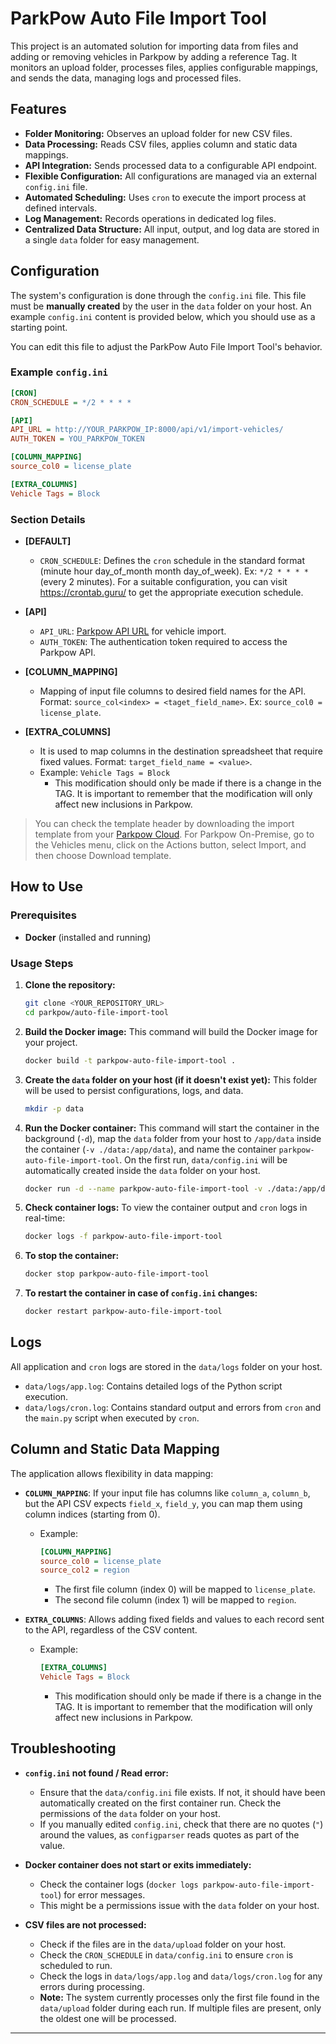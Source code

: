 # ParkPow Auto File Import Tool

This project is an automated solution for importing data from files and adding or removing vehicles in Parkpow by adding a reference Tag. It monitors an upload folder, processes files, applies configurable mappings, and sends the data, managing logs and processed files.

## Features

- **Folder Monitoring:** Observes an upload folder for new CSV files.
- **Data Processing:** Reads CSV files, applies column and static data mappings.
- **API Integration:** Sends processed data to a configurable API endpoint.
- **Flexible Configuration:** All configurations are managed via an external `config.ini` file.
- **Automated Scheduling:** Uses `cron` to execute the import process at defined intervals.
- **Log Management:** Records operations in dedicated log files.
- **Centralized Data Structure:** All input, output, and log data are stored in a single `data` folder for easy management.

## Configuration

The system's configuration is done through the `config.ini` file. This file must be **manually created** by the user in the `data` folder on your host. An example `config.ini` content is provided below, which you should use as a starting point.

You can edit this file to adjust the ParkPow Auto File Import Tool's behavior.

### Example `config.ini`

```ini
[CRON]
CRON_SCHEDULE = */2 * * * *

[API]
API_URL = http://YOUR_PARKPOW_IP:8000/api/v1/import-vehicles/
AUTH_TOKEN = YOU_PARKPOW_TOKEN

[COLUMN_MAPPING]
source_col0 = license_plate

[EXTRA_COLUMNS]
Vehicle Tags = Block

```

### Section Details

- **[DEFAULT]**

  - `CRON_SCHEDULE`: Defines the `cron` schedule in the standard format (minute hour day_of_month month day_of_week). Ex: `*/2 * * * *` (every 2 minutes). For a suitable configuration, you can visit https://crontab.guru/ to get the appropriate execution schedule.

- **[API]**

  - `API_URL`: [Parkpow API URL](https://app.parkpow.com/documentation/#tag/Vehicles/operation/Import%20Vehicles) for vehicle import.
  - `AUTH_TOKEN`: The authentication token required to access the Parkpow API.

- **[COLUMN_MAPPING]**

  - Mapping of input file columns to desired field names for the API. Format: `source_col<index> = <taget_field_name>`. Ex: `source_col0 = license_plate`.

- **[EXTRA_COLUMNS]**
  - It is used to map columns in the destination spreadsheet that require fixed values. Format: `target_field_name = <value>`.
  - Example: `Vehicle Tags = Block`
    - This modification should only be made if there is a change in the TAG. It is important to remember that the modification will only affect new inclusions in Parkpow.

> You can check the template header by downloading the import template from your [Parkpow Cloud](<(https://app.parkpow.com/vehicles/export/template)>). For Parkpow On-Premise, go to the Vehicles menu, click on the Actions button, select Import, and then choose Download template.

## How to Use

### Prerequisites

- **Docker** (installed and running)

### Usage Steps

1.  **Clone the repository:**

    ```bash
    git clone <YOUR_REPOSITORY_URL>
    cd parkpow/auto-file-import-tool
    ```

2.  **Build the Docker image:**
    This command will build the Docker image for your project.

    ```bash
    docker build -t parkpow-auto-file-import-tool .
    ```

3.  **Create the `data` folder on your host (if it doesn't exist yet):**
    This folder will be used to persist configurations, logs, and data.

    ```bash
    mkdir -p data
    ```

4.  **Run the Docker container:**
    This command will start the container in the background (`-d`), map the `data` folder from your host to `/app/data` inside the container (`-v ./data:/app/data`), and name the container `parkpow-auto-file-import-tool`. On the first run, `data/config.ini` will be automatically created inside the `data` folder on your host.

    ```bash
    docker run -d --name parkpow-auto-file-import-tool -v ./data:/app/data parkpow-auto-file-import-tool
    ```

5.  **Check container logs:**
    To view the container output and `cron` logs in real-time:

    ```bash
    docker logs -f parkpow-auto-file-import-tool
    ```

6.  **To stop the container:**

    ```bash
    docker stop parkpow-auto-file-import-tool
    ```

7.  **To restart the container in case of `config.ini` changes:**

    ```bash
    docker restart parkpow-auto-file-import-tool
    ```

## Logs

All application and `cron` logs are stored in the `data/logs` folder on your host.

- `data/logs/app.log`: Contains detailed logs of the Python script execution.
- `data/logs/cron.log`: Contains standard output and errors from `cron` and the `main.py` script when executed by `cron`.

## Column and Static Data Mapping

The application allows flexibility in data mapping:

- **`COLUMN_MAPPING`**: If your input file has columns like `column_a`, `column_b`, but the API CSV expects `field_x`, `field_y`, you can map them using column indices (starting from 0).

  - Example:
    ```ini
    [COLUMN_MAPPING]
    source_col0 = license_plate
    source_col2 = region
    ```
    - The first file column (index 0) will be mapped to `license_plate`.
    - The second file column (index 1) will be mapped to `region`.

- **`EXTRA_COLUMNS`**: Allows adding fixed fields and values to each record sent to the API, regardless of the CSV content.

  - Example:

    ```ini
    [EXTRA_COLUMNS]
    Vehicle Tags = Block
    ```

    - This modification should only be made if there is a change in the TAG. It is important to remember that the modification will only affect new inclusions in Parkpow.

## Troubleshooting

- **`config.ini` not found / Read error:**

  - Ensure that the `data/config.ini` file exists. If not, it should have been automatically created on the first container run. Check the permissions of the `data` folder on your host.
  - If you manually edited `config.ini`, check that there are no quotes (`"`) around the values, as `configparser` reads quotes as part of the value.

- **Docker container does not start or exits immediately:**

  - Check the container logs (`docker logs parkpow-auto-file-import-tool`) for error messages.
  - This might be a permissions issue with the `data` folder on your host.

- **CSV files are not processed:**
  - Check if the files are in the `data/upload` folder on your host.
  - Check the `CRON_SCHEDULE` in `data/config.ini` to ensure `cron` is scheduled to run.
  - Check the logs in `data/logs/app.log` and `data/logs/cron.log` for any errors during processing.
  - **Note:** The system currently processes only the first file found in the `data/upload` folder during each run. If multiple files are present, only the oldest one will be processed.

---
